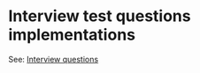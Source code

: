 # Interview test questions implementations

See: [Interview questions](https://www.theforage.com/blog/interview-questions/coding-interview-questions)
